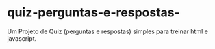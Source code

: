 # quiz-perguntas-e-respostas-
Um Projeto de Quiz (perguntas e respostas) simples para treinar html e javascript.
